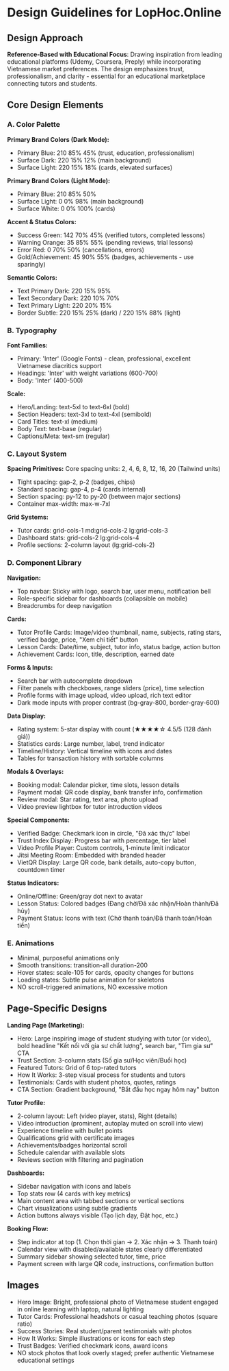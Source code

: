 # Design Guidelines for LopHoc.Online

## Design Approach
**Reference-Based with Educational Focus**: Drawing inspiration from leading educational platforms (Udemy, Coursera, Preply) while incorporating Vietnamese market preferences. The design emphasizes trust, professionalism, and clarity - essential for an educational marketplace connecting tutors and students.

## Core Design Elements

### A. Color Palette

**Primary Brand Colors (Dark Mode):**
- Primary Blue: 210 85% 45% (trust, education, professionalism)
- Surface Dark: 220 15% 12% (main background)
- Surface Light: 220 15% 18% (cards, elevated surfaces)

**Primary Brand Colors (Light Mode):**
- Primary Blue: 210 85% 50%
- Surface Light: 0 0% 98% (main background)
- Surface White: 0 0% 100% (cards)

**Accent & Status Colors:**
- Success Green: 142 70% 45% (verified tutors, completed lessons)
- Warning Orange: 35 85% 55% (pending reviews, trial lessons)
- Error Red: 0 70% 50% (cancellations, errors)
- Gold/Achievement: 45 90% 55% (badges, achievements - use sparingly)

**Semantic Colors:**
- Text Primary Dark: 220 15% 95%
- Text Secondary Dark: 220 10% 70%
- Text Primary Light: 220 20% 15%
- Border Subtle: 220 15% 25% (dark) / 220 15% 88% (light)

### B. Typography

**Font Families:**
- Primary: 'Inter' (Google Fonts) - clean, professional, excellent Vietnamese diacritics support
- Headings: 'Inter' with weight variations (600-700)
- Body: 'Inter' (400-500)

**Scale:**
- Hero/Landing: text-5xl to text-6xl (bold)
- Section Headers: text-3xl to text-4xl (semibold)
- Card Titles: text-xl (medium)
- Body Text: text-base (regular)
- Captions/Meta: text-sm (regular)

### C. Layout System

**Spacing Primitives:**
Core spacing units: 2, 4, 6, 8, 12, 16, 20 (Tailwind units)
- Tight spacing: gap-2, p-2 (badges, chips)
- Standard spacing: gap-4, p-4 (cards internal)
- Section spacing: py-12 to py-20 (between major sections)
- Container max-width: max-w-7xl

**Grid Systems:**
- Tutor cards: grid-cols-1 md:grid-cols-2 lg:grid-cols-3
- Dashboard stats: grid-cols-2 lg:grid-cols-4
- Profile sections: 2-column layout (lg:grid-cols-2)

### D. Component Library

**Navigation:**
- Top navbar: Sticky with logo, search bar, user menu, notification bell
- Role-specific sidebar for dashboards (collapsible on mobile)
- Breadcrumbs for deep navigation

**Cards:**
- Tutor Profile Cards: Image/video thumbnail, name, subjects, rating stars, verified badge, price, "Xem chi tiết" button
- Lesson Cards: Date/time, subject, tutor info, status badge, action button
- Achievement Cards: Icon, title, description, earned date

**Forms & Inputs:**
- Search bar with autocomplete dropdown
- Filter panels with checkboxes, range sliders (price), time selection
- Profile forms with image upload, video upload, rich text editor
- Dark mode inputs with proper contrast (bg-gray-800, border-gray-600)

**Data Display:**
- Rating system: 5-star display with count (★★★★☆ 4.5/5 (128 đánh giá))
- Statistics cards: Large number, label, trend indicator
- Timeline/History: Vertical timeline with icons and dates
- Tables for transaction history with sortable columns

**Modals & Overlays:**
- Booking modal: Calendar picker, time slots, lesson details
- Payment modal: QR code display, bank transfer info, confirmation
- Review modal: Star rating, text area, photo upload
- Video preview lightbox for tutor introduction videos

**Special Components:**
- Verified Badge: Checkmark icon in circle, "Đã xác thực" label
- Trust Index Display: Progress bar with percentage, tier label
- Video Profile Player: Custom controls, 1-minute limit indicator
- Jitsi Meeting Room: Embedded with branded header
- VietQR Display: Large QR code, bank details, auto-copy button, countdown timer

**Status Indicators:**
- Online/Offline: Green/gray dot next to avatar
- Lesson Status: Colored badges (Đang chờ/Đã xác nhận/Hoàn thành/Đã hủy)
- Payment Status: Icons with text (Chờ thanh toán/Đã thanh toán/Hoàn tiền)

### E. Animations
- Minimal, purposeful animations only
- Smooth transitions: transition-all duration-200
- Hover states: scale-105 for cards, opacity changes for buttons
- Loading states: Subtle pulse animation for skeletons
- NO scroll-triggered animations, NO excessive motion

## Page-Specific Designs

**Landing Page (Marketing):**
- Hero: Large inspiring image of student studying with tutor (or video), bold headline "Kết nối với gia sư chất lượng", search bar, "Tìm gia sư" CTA
- Trust Section: 3-column stats (Số gia sư/Học viên/Buổi học)
- Featured Tutors: Grid of 6 top-rated tutors
- How It Works: 3-step visual process for students and tutors
- Testimonials: Cards with student photos, quotes, ratings
- CTA Section: Gradient background, "Bắt đầu học ngay hôm nay" button

**Tutor Profile:**
- 2-column layout: Left (video player, stats), Right (details)
- Video introduction (prominent, autoplay muted on scroll into view)
- Experience timeline with bullet points
- Qualifications grid with certificate images
- Achievements/badges horizontal scroll
- Schedule calendar with available slots
- Reviews section with filtering and pagination

**Dashboards:**
- Sidebar navigation with icons and labels
- Top stats row (4 cards with key metrics)
- Main content area with tabbed sections or vertical sections
- Chart visualizations using subtle gradients
- Action buttons always visible (Tạo lịch dạy, Đặt học, etc.)

**Booking Flow:**
- Step indicator at top (1. Chọn thời gian → 2. Xác nhận → 3. Thanh toán)
- Calendar view with disabled/available states clearly differentiated
- Summary sidebar showing selected tutor, time, price
- Payment screen with large QR code, instructions, confirmation button

## Images
- Hero Image: Bright, professional photo of Vietnamese student engaged in online learning with laptop, natural lighting
- Tutor Cards: Professional headshots or casual teaching photos (square ratio)
- Success Stories: Real student/parent testimonials with photos
- How It Works: Simple illustrations or icons for each step
- Trust Badges: Verified checkmark icons, award icons
- NO stock photos that look overly staged; prefer authentic Vietnamese educational settings